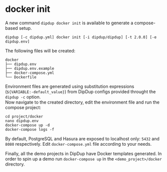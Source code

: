 # docker init

A new command `dipdup docker init` is available to generate a compose-based setup.

```text
dipdup [-c dipdup.yml] docker init [-i dipdup/dipdup] [-t 2.0.0] [-e dipdup.env]
```

The following files will be created:

```text
docker
├── dipdup.env
├── dipdup.env.example
├── docker-compose.yml
└── Dockerfile
```

Environment files are generated using substitution expressions \(`${VARIABLE:-default_value}`\) from DipDup configs provided throught the `dipdup -c` option.  
Now navigate to the created directory, edit the environment file and run the compose project:

```text
cd project/docker
nano dipdup.env
docker-compose up -d
docker-compose logs -f
```

By default, PostgreSQL and Hasura are exposed to localhost only: `5432` and `8080` respectively. Edit `docker-compose.yml` file according to your needs.

Finally, all the demo projects in DipDup have Docker templates generated. In order to spin up a demo run `docker-compose up` in the `<demo_project>/docker` directory.
